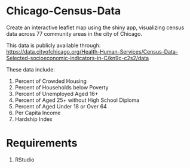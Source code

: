 # Chicago-Census-Data
Create an interactive leaflet map using the shiny app, visualizing census data across 77 community areas in the city of Chicago.

This data is publicly available through: 
https://data.cityofchicago.org/Health-Human-Services/Census-Data-Selected-socioeconomic-indicators-in-C/kn9c-c2s2/data

These data include: 
1. Percent of Crowded Housing
2. Percent of Households below Poverty
3. Percent of Unemployed Aged 16+
4. Percent of Aged 25+ without High School Diploma
5. Percent of Aged Under 18 or Over 64
6. Per Capita Income
7. Hardship Index

# Requirements
1. RStudio
